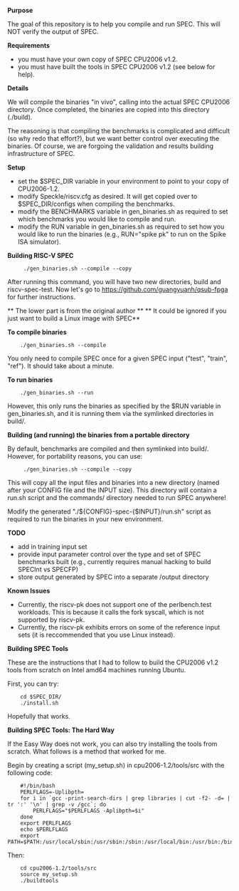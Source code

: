 **Purpose**

   The goal of this repository is to help you compile and run SPEC. This will
   NOT verify the output of SPEC.

**Requirements**

   - you must have your own copy of SPEC CPU2006 v1.2. 
   - you must have built the tools in SPEC CPU2006 v1.2 (see below for help). 


**Details**

   We will compile the binaries "in vivo", calling into the actual SPEC CPU2006
   directory. Once completed, the binaries are copied into this directory (./build). 
   
   The reasoning is that compiling the benchmarks is complicated and difficult (so
   why redo that effort?), but we want better control over executing the binaries.  Of
   course, we are forgoing the validation and results building infrastructure of
   SPEC. 


**Setup**

   - set the $SPEC_DIR variable in your environment to point to your copy of CPU2006-1.2.
   - modify Speckle/riscv.cfg as desired. It will get copied over to
     $SPEC_DIR/configs when compiling the benchmarks. 
   - modify the BENCHMARKS variable in gen_binaries.sh as required to set which
     benchmarks you would like to compile and run.
   - modify the RUN variable in gen_binaries.sh as required to set how you
     would like to run the binaries (e.g., RUN="spike pk" to run on the Spike
     ISA simulator).

**Building RISC-V SPEC**

         ./gen_binaries.sh --compile --copy

   After running this command, you will have two new directories, build and riscv-spec-test.
   Now let's go to https://github.com/guangyuanh/qsub-fpga for further instructions.


** The lower part is from the original author **
** It could be ignored if you just want to build a Linux image with SPEC**




**To compile binaries**

        ./gen_binaries.sh --compile

   You only need to compile SPEC once for a given SPEC input ("test", "train",
   "ref"). It should take about a minute. 


**To run binaries**

        ./gen_binaries.sh --run
        
   However, this only runs the binaries as specified by the $RUN variable in 
   gen_binaries.sh, and it is running them via the symlinked directories in build/.

**Building (and running) the binaries from a portable directory**

   By default, benchmarks are compiled and then symlinked into build/. However,
   for portability reasons, you can use: 
   
         ./gen_binaries.sh --compile --copy
   
   This will copy all the input files and binaries into a new directory (named after 
   your CONFIG file and the INPUT size). This directory will contain a run.sh script 
   and the commands/ directory needed to run SPEC anywhere!
   
   Modify the generated "./${CONFIG}-spec-{$INPUT}/run.sh" script as required to 
   run the binaries in your new environment.  


**TODO**
   
   - add in training input set
   - provide input parameter control over the type and set of SPEC benchmarks built
      (e.g., currently requires manual hacking to build SPECInt vs SPECFP)
   - store output generated by SPEC into a separate /output directory


**Known Issues**

   - Currently, the riscv-pk does not support one of the perlbench.test workloads.
       This is because it calls the fork syscall, which is not supported by riscv-pk.
   - Currently, the riscv-pk exhibits errors on some of the reference input sets 
       (it is reccommended that you use Linux instead).


**Building SPEC Tools**

   These are the instructions that I had to follow to build the CPU2006 v1.2
   tools from scratch on Intel amd64 machines running Ubuntu.

   First, you can try:

        cd $SPEC_DIR/
        ./install.sh

   Hopefully that works. 
   
**Building SPEC Tools: The Hard Way**

   If the Easy Way does not work, you can also try installing the tools from
   scratch.  What follows is a method that worked for me.
   
   Begin by creating a script (my_setup.sh) in cpu2006-1.2/tools/src with the
   following code:

        #!/bin/bash
        PERLFLAGS=-Uplibpth=
        for i in `gcc -print-search-dirs | grep libraries | cut -f2- -d= | tr ':' '\n' | grep -v /gcc`; do
            PERLFLAGS="$PERLFLAGS -Aplibpth=$i"
        done
        export PERLFLAGS
        echo $PERLFLAGS
        export PATH=$PATH:/usr/local/sbin:/usr/sbin:/sbin:/usr/local/bin:/usr/bin:/bin

   Then:

        cd cpu2006-1.2/tools/src
        source my_setup.sh
        ./buildtools


